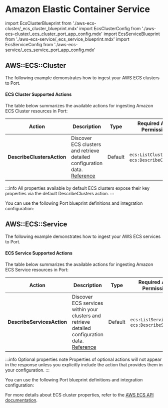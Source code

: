 # Amazon Elastic Container Service

import EcsClusterBlueprint from './aws-ecs-cluster/_ecs_cluster_blueprint.mdx'
import EcsClusterConfig from './aws-ecs-cluster/_ecs_cluster_port_app_config.mdx'
import EcsServiceBlueprint from './aws-ecs-service/_ecs_service_blueprint.mdx'
import EcsServiceConfig from './aws-ecs-service/_ecs_service_port_app_config.mdx'



## AWS::ECS::Cluster

The following example demonstrates how to ingest your AWS ECS clusters to Port.

#### ECS Cluster Supported Actions

The table below summarizes the available actions for ingesting Amazon ECS Cluster resources in Port:

| Action                   | Description                                                        | Type    | Required AWS Permission            |
|--------------------------|--------------------------------------------------------------------|---------|------------------------------------|
| **DescribeClustersAction** | Discover ECS clusters and retrieve detailed configuration data. [Reference](https://docs.aws.amazon.com/AmazonECS/latest/APIReference/API_DescribeClusters.html) | Default | `ecs:ListClusters`, `ecs:DescribeClusters` |

:::info All properties available by default
ECS clusters expose their key properties via the default DescribeClusters action.
:::


You can use the following Port blueprint definitions and integration configuration:

<EcsClusterBlueprint/>

<EcsClusterConfig/>



## AWS::ECS::Service

The following example demonstrates how to ingest your AWS ECS services to Port.

#### ECS Service Supported Actions

The table below summarizes the available actions for ingesting Amazon ECS Service resources in Port:

| Action                      | Description                                                                                             | Type     | Required AWS Permission              |
|-----------------------------|---------------------------------------------------------------------------------------------------------|----------|--------------------------------------|
| **DescribeServicesAction**  | Discover ECS services within your clusters and retrieve detailed configuration data. [Reference](https://docs.aws.amazon.com/AmazonECS/latest/APIReference/API_DescribeServices.html) | Default  | `ecs:ListServices`, `ecs:DescribeServices` |

:::info Optional properties note
Properties of optional actions will not appear in the response unless you explicitly include the action that provides them in your configuration.
:::

You can use the following Port blueprint definitions and integration configuration:

<EcsServiceBlueprint/>

<EcsServiceConfig/>



For more details about ECS cluster properties, refer to the [AWS ECS API documentation](https://docs.aws.amazon.com/AmazonECS/latest/APIReference/Welcome.html).
